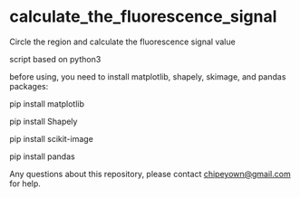# calculate_the_fluorescence_signal
Circle the region and calculate the fluorescence signal value

script based on python3

before using, you need to install matplotlib, shapely, skimage, and pandas packages:

pip install matplotlib

pip install Shapely

pip install scikit-image

pip install pandas

Any questions about this repository, please contact chipeyown@gmail.com for help.
